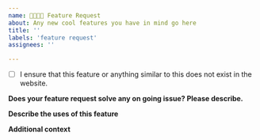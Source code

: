 ```yaml
---
name: 👩‍💻👨‍💻 Feature Request
about: Any new cool features you have in mind go here
title: ''
labels: 'feature request'
assignees: ''

---
```


- [ ] I ensure that this feature or anything similar to this does not exist in the website. 


**Does your feature request solve any on going issue? Please describe.**

**Describe the uses of this feature**

<!-- A clear and concise description of what you want to happen. -->


**Additional context**

<!--Add any other context or screenshots about the feature request here.-->
